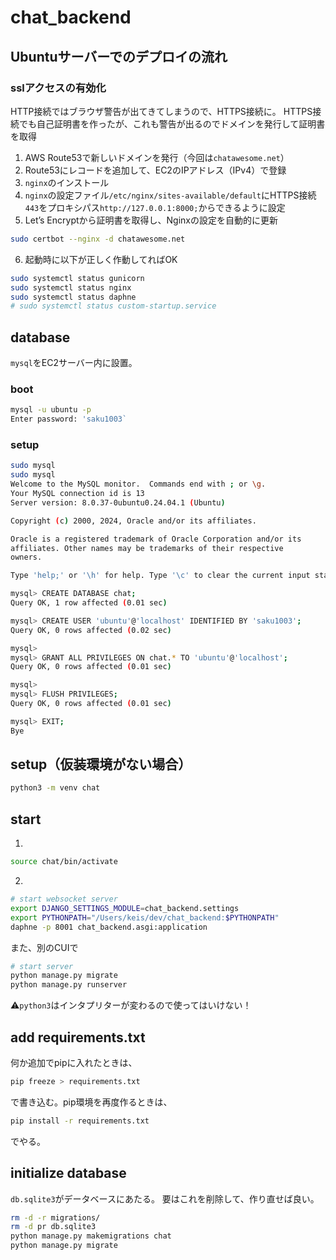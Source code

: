 # chat_backend

## Ubuntuサーバーでのデプロイの流れ
### sslアクセスの有効化
HTTP接続ではブラウザ警告が出てきてしまうので、HTTPS接続に。
HTTPS接続でも自己証明書を作ったが、これも警告が出るのでドメインを発行して証明書を取得
1. AWS Route53で新しいドメインを発行（今回は`chatawesome.net`）
2. Route53にレコードを追加して、EC2のIPアドレス（IPv4）で登録
3. `nginx`のインストール
4. `nginx`の設定ファイル`/etc/nginx/sites-available/default`にHTTPS接続`443`をプロキシパス`http://127.0.0.1:8000;`からできるように設定
5. Let’s Encryptから証明書を取得し、Nginxの設定を自動的に更新
```bash
sudo certbot --nginx -d chatawesome.net
```
6. 起動時に以下が正しく作動してればOK
```bash
sudo systemctl status gunicorn
sudo systemctl status nginx
sudo systemctl status daphne
# sudo systemctl status custom-startup.service
```
## database
`mysql`をEC2サーバー内に設置。
### boot
```bash
mysql -u ubuntu -p
Enter password: 'saku1003`
```
### setup
```bash
sudo mysql
sudo mysql
Welcome to the MySQL monitor.  Commands end with ; or \g.
Your MySQL connection id is 13
Server version: 8.0.37-0ubuntu0.24.04.1 (Ubuntu)

Copyright (c) 2000, 2024, Oracle and/or its affiliates.

Oracle is a registered trademark of Oracle Corporation and/or its
affiliates. Other names may be trademarks of their respective
owners.

Type 'help;' or '\h' for help. Type '\c' to clear the current input statement.

mysql> CREATE DATABASE chat;
Query OK, 1 row affected (0.01 sec)

mysql> CREATE USER 'ubuntu'@'localhost' IDENTIFIED BY 'saku1003';
Query OK, 0 rows affected (0.02 sec)

mysql>
mysql> GRANT ALL PRIVILEGES ON chat.* TO 'ubuntu'@'localhost';
Query OK, 0 rows affected (0.01 sec)

mysql>
mysql> FLUSH PRIVILEGES;
Query OK, 0 rows affected (0.01 sec)

mysql> EXIT;
Bye
```

## setup（仮装環境がない場合）
```bash
python3 -m venv chat
```

## start
1. 
```bash
source chat/bin/activate
```
2.
```bash
# start websocket server
export DJANGO_SETTINGS_MODULE=chat_backend.settings
export PYTHONPATH="/Users/keis/dev/chat_backend:$PYTHONPATH"
daphne -p 8001 chat_backend.asgi:application
```
また、別のCUIで
```bash
# start server
python manage.py migrate
python manage.py runserver
```
⚠️`python3`はインタプリターが変わるので使ってはいけない！

## add requirements.txt
何か追加でpipに入れたときは、
```bash
pip freeze > requirements.txt
```
で書き込む。pip環境を再度作るときは、
```bash
pip install -r requirements.txt
```
でやる。

## initialize database
`db.sqlite3`がデータベースにあたる。
要はこれを削除して、作り直せば良い。
```bash
rm -d -r migrations/
rm -d pr db.sqlite3
python manage.py makemigrations chat
python manage.py migrate
```
